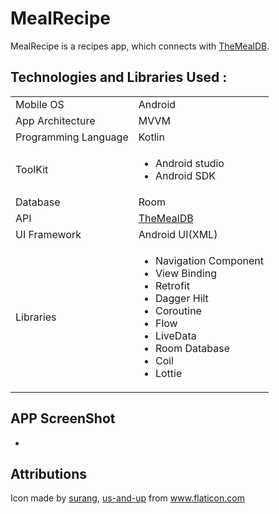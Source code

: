 # MealRecipe
MealRecipe is a recipes app, which connects with [TheMealDB](https://www.themealdb.com/api.php).

## Technologies and Libraries Used :

<table>
  <tr>
     <td>Mobile OS</td>
     <td>Android</td>
  </tr>
  <tr>
     <td>App Architecture</td>
      <td>MVVM</td>
  </tr>
  <tr>
     <td>Programming Language</td>
     <td>Kotlin</td>
  </tr>
  <tr>
     <td>ToolKit</td>
      <td><ul><li>Android studio</li>
     <li>Android SDK</li></ul></td>
  </tr>
  <tr>
     <td>Database</td>
     <td>Room</td>
  </tr>
  <tr>
     <td>API</td>
    <td> <a href= "https://www.themealdb.com/">TheMealDB</a></td>
   </tr>
   <tr>
    <td>UI Framework</td>
    <td>Android UI(XML)</td>
   </tr>
   <tr>
    <td>Libraries </td>
    <td>
      <ul>
          <li>Navigation Component</li>
          <li>View Binding</li>
          <li>Retrofit</li>
          <li>Dagger Hilt</li>
          <li>Coroutine</li>
          <li>Flow</li>
          <li>LiveData</li>
            <li>Room Database</li>
            <li>Coil</li>
            <li>Lottie</li>
      </ul>
    </td>
  </tr>
</table>

## APP ScreenShot
-
## Attributions
<div>Icon made by 
  <a href="https://www.flaticon.com/authors/surang" title="surang">surang</a>,
   <a href="https://www.flaticon.com/authors/us-and-up" title="us-and-up">us-and-up</a>
  from <a href="https://www.flaticon.com/" title="Flaticon">www.flaticon.com</a></div>

